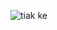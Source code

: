 ![tiak ke](https://github.com/J4jatin/ReactFlow-CRUD-using-React-Redux/assets/117545430/1f309a5b-7352-4cae-84b5-8f11e84c59e3)

